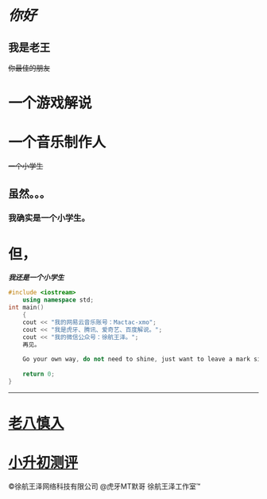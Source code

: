 # ***你好***
## 我是老王
~~你最佳的朋友~~
# 一个游戏解说
# 一个音乐制作人
~~一个小学生~~
## 虽然。。。
### 我确实是一个小学生。
# 但，
***我还是一个小学生***

```cpp
#include <iostream>
	using namespace std;
int main()
	{
	cout << "我的网易云音乐账号：Mactac-xmo";
	cout << "我是虎牙、腾讯、爱奇艺、百度解说。";
	cout << "我的微信公众号：徐航王泽。";
	再见。
	
	Go your own way, do not need to shine, just want to leave a mark silently.
	
	return 0;
}
```

------------
# [老八慎入](http://wangmou.ga/1.html "主页")
# [小升初测评](http://wangmou.ga/index.pdf "链接")
&copy;徐航王泽网络科技有限公司
&#64;虎牙MT默哥
徐航王泽工作室&trade;
